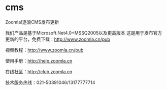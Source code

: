 # cms
Zoomla!逐浪CMS发布更新

我们产品是基于Microsoft.Net4.0+MSSQ2005以及更高版本
这是用于发布官方更新的平台，免费下载：http://www.zoomla.cn/pub


视频教程：http://www.zoomla.cn/pub

使用手册：http://help.zoomla.cn

在线社区：http://club.zoomla.cn

技术服务热线：021-50391046/13177777714